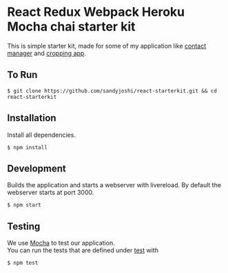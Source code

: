 # React Redux Webpack Heroku Mocha chai starter kit

This is simple starter kit, made for some of my application like [contact manager](https://github.com/sandyjoshi/react-webpack-heroku) and [cropping app](https://github.com/sandyjoshi/).

## To Run

```
$ git clone https://github.com/sandyjoshi/react-starterkit.git && cd react-starterkit
```

## Installation

Install all dependencies.

```
$ npm install
```

## Development

Builds the application and starts a webserver with livereload. By default the webserver starts at port 3000.

```
$ npm start
```

## Testing

We use [Mocha](https://mochajs.org/) to test our application.<br />
You can run the tests that are defined under [test](./test) with

```
$ npm test

```


